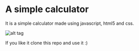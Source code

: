 # A simple calculator 
It is a simple calculator made using javascript, html5 and css.

![alt tag](https://github.com/Jappan07/Calculator/blob/master/assets/ss1.png)

If you like it clone this repo and use it :)

